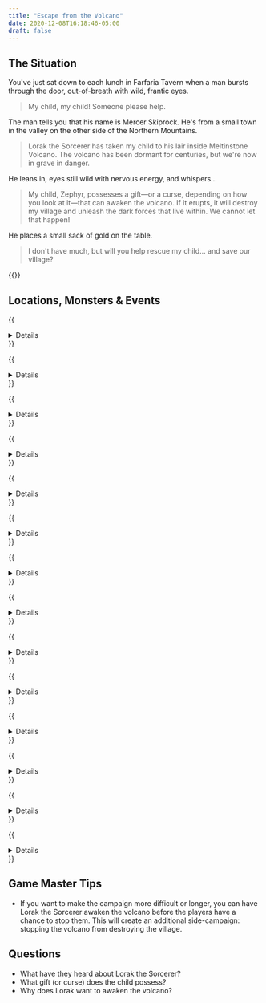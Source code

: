 ```yaml
---
title: "Escape from the Volcano"
date: 2020-12-08T16:18:46-05:00
draft: false
---
```


<div data-toc="In This Adventure"></div>

## The Situation

You've just sat down to each lunch in Farfaria Tavern when a man bursts through the door, out-of-breath with wild, frantic eyes.

> My child, my child! Someone please help.

The man tells you that his name is Mercer Skiprock. He's from a small town in the valley on the other side of the Northern Mountains.

> Lorak the Sorcerer has taken my child to his lair inside Meltinstone Volcano. The volcano has been dormant for centuries, but we're now in grave in danger.

He leans in, eyes still wild with nervous energy, and whispers...

> My child, Zephyr, possesses a gift&mdash;or a curse, depending on how you look at it&mdash;that can awaken the volcano. If it erupts, it will destroy my village and unleash the dark forces that live within. We cannot let that happen!

He places a small sack of gold on the table.

> I don't have much, but will you help rescue my child... and save our village?

{{<maps href="/downloads/assets_escape-from-the-volcano.pdf">}}



## Locations, Monsters & Events

{{<details summary="The Journey North" blurb="The Volcano is on the other side of the Northern Mountains, farther than most people in your village have ever traveled.">}}

<p class="margin-bottom-small">You can hand-wave your way through this, or make it a bigger event with its own encounters and events.</p>

- Picking up supplies
- Encounters with woodland monsters
- Survival encounters in the mountains
{{</details>}}

{{<details summary="Entrance to the Volcano" blurb="After searching the base of the volcano, you find what appears to be the opening to a tunnel into the volcano. It's covered in now-hardened lava.">}}
- _Events_
	+ After entering, the roof caves in behind the adventurers, sealing them in.
{{</details>}}

{{<details summary="Lava Pond" blurb="After following the tunnel a short while, you come to a lake of lava. It's dotted with volcanic rock. Blackened, porous walls ooze magma in places.">}}
- _Events_
	+ While trying to cross, lava will periodically bubble and pop, launching into the air. Any adventurer who's hit by it takes D6WR damage.
	+ Some stones in the lava pond are more stable than others. Smaller ones can tip, or sink completely.
{{</details>}}

{{<details summary="Supply Alcove" blurb="There are no challenges here, but adventurers may find supplies left by previous explorers or a stock room used by the current inhabitants.">}}

<p class="margin-bottom-small">Ideas for supplies</p>

- Rope
- Healing Potion
- Cloak of Invisibility (big enough for half the party)
{{</details>}}

{{<details summary="Lava River" blurb="A bit further down the path, the adventurers come to a rope bridge, spanning the gap across a roaring river of lava. The bridge swings and sways 20 feet above the liquid rock. It looks quite old.">}}
- _Events_
	+ Several boards fall into the river below as the adventurers attempt to cross it
	+ The bridge collapses completely
{{</details>}}

{{<details summary="Cavern of the Rock Monster" blurb="The adventurers enter what appears to be an empty cavern.">}}
- _Monsters_
	+ {{<monster name="Rock Monster">}}
- _Events_
	+ If the party is not _extermely_ quite, a giant boulder begins to move, revealing a previously sleeping Rock Monster
{{</details>}}

{{<details summary="Mushroom Cavern" blurb="The dim cavern is illuminated by large clusters of iridescent mushrooms.">}}

<p class="margin-bottom-small">The mushrooms are magical. Eating one will produce a random effect. Roll a D6: 1-2 produces a detrimental effect, 3-6 produces a helpful one. (<em>Don't eat random mushrooms in real life!</em>)</p>

- _Monsters_
	+ {{<monster name="Gnome">}}
- _Events_
	+ If the party lingers too long, they'll begin to experience hallucinations
	+ If the party picks a mushroom, cave gnomes will emerge and attack them
{{</details>}}

{{<details summary="Trap Door" blurb="The floor transitions from rock to wooden beams, then back again.">}}
- _Events_
	+ A DR Hard Perception Check will reveal the trap door ahead of time. If the party fails, the wooden floor drops out below them.
	+ Any player that succeeds on a DR Medium Speed roll jumps to safety. Anyone who fails falls into a 15' deep pit.
	+ After a minute or two, the pit begins to fill with lava that slowly oozes through cracks in the walls.
	+ Gnomes attack if you linger too long.
{{</details>}}

{{<details summary="Dragonhead Hallway" blurb="Players approach a long, straight hallway, adorned with stone dragon head figurines.">}}
- _Events_
	+ A successful DR Hard Perception Check will reveal that the dragon heads spit dire _before_ the players attempt to walk down the hallway.
	+ A successful DR Hard Speed roll will allow the players to run down the hallway avoiding the flames. Players can try other tricks, too.
{{</details>}}

{{<details summary="Lava Lake" blurb="The hallway opens up into a tall, wide cavern, with a giant lake of lava. In the middle are two islands of volcanic rock. A sturdy wooden bridge connects each end of the cavern to the islands, and the islands to each other.">}}
- _Monsters_
	+ {{<monster name="Goblin">}}
- _Events_
	+ A successful DR Medium Perception Check reveals hidden archers high up in the cavern walls
	+ Goblin archers begin shooting at the party from hidden balconies in the walls
{{</details>}}

{{<details summary="Supply Closet" blurb="A place to resupply and heal up if needed.">}}
- Healing Potion
- Armor
- Anything else the party might need
{{</details>}}

{{<details summary="The Lone Goblin" blurb="As they round the corner, the party finds an nearly empty cavern... except for a long goblin, crying in the corner.">}}
- _Events_
	+ If the party is nice to the Goblin, he will reveal secrets about what's ahead and urge them to turn back: more archers, lava and rock monsters, and a small contingent of goblin soldiers.
{{</details>}}

{{<details summary="The Palace" blurb="At the end of the short hallway, players come to the entrance to the Volcano Palace. The room is massive. Way off in the distance, beyond a stone bridge spanning a wide river of lava, they spot Lorak the Sorcerer sitting on a throne of lava and bones.">}}
- _Monsters_
	+ {{<monster name="Goblin">}}
	+ {{<monster name="Lava Monster">}}
	+ {{<monster name="Rock Monster">}}
- _Events_
	+ A small band of goblin soldiers attacks the party
	+ Before the battle with the goblins is over, goblin archers begin shooting at them as well.
	+ On the next tier of the mezzanine, one or two hideous statues move, revealing rock monsters launching a surprise attack
	+ Just before the bridge and lava river, a lava monster oozes from the walls. On the far side of the bridge, more archers launch attacks.
{{</details>}}

{{<details summary="The Throne" blurb="As the party approaches the throne, the see the Zephyr Skiprock, the child, locked behind a gate built into the wall. A key hangs on the throne behind Lorak the Sorcerer." margin="true">}}
- _Monsters_
	+ {{<monster name="Sorcerer">}}
- _Events_
	+ Lorak engages the party in a battle
	+ If the party begins to win, he casts a spell that causes the cavern to begin collapsing, and flees. The party must rescue Zephyr and escape before the whole mountain collapses.
	+ If they befriended the Lone Goblin, he appears at the last second and leads them to a hidden tunnel under the throne that gets them out of the volcano.
{{</details>}}



## Game Master Tips

- If you want to make the campaign more difficult or longer, you can have Lorak the Sorcerer awaken the volcano before the players have a chance to stop them. This will create an additional side-campaign: stopping the volcano from destroying the village.



## Questions

- What have they heard about Lorak the Sorcerer?
- What gift (or curse) does the child possess?
- Why does Lorak want to awaken the volcano?